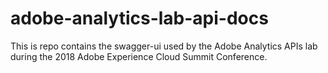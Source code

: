 # adobe-analytics-lab-api-docs
This is repo contains the swagger-ui used by the Adobe Analytics APIs lab during the 2018 Adobe Experience Cloud Summit Conference.
